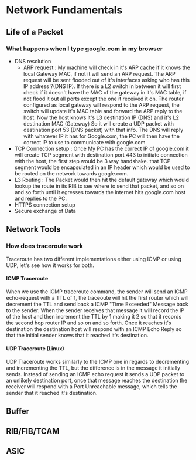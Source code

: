 # Network Fundamentals

## Life of a Packet
### What happens when I type google.com in my browser
- DNS resolution 
  - ARP request : My machine will check in it's ARP cache if it knows the local Gateway MAC, if not it will send an ARP request. The ARP request will be sent flooded out of it's interfaces asking who has this IP address ?(DNS IP). If there is a L2 switch in between it will first check if it doesn't have the MAC of the gateway in it's MAC table, if not flood it out all ports except the one it received it on. The router configured as local gateway will respond to the ARP request, the switch will update it's MAC table and forward the ARP reply to the host. Now the host knows it's L3 destination IP (DNS) and it's L2 destination MAC (Gateway) So it will create a UDP packet with destination port 53 (DNS packet) with that info. The DNS will reply with whatever IP it has for Google.com, the PC will then have the correct IP to use to communicate with google.com
- TCP Connection setup : Once My PC has the correct IP of google.com it will create TCP segment with destination port 443 to initiate connection with the host, the first step would be 3 way handshake. that TCP segment would be encapsulated in an IP header which would be used to be routed on the network towards google.com.
- L3 Routing : The Packet would then hit the default gateway which would lookup the route in its RIB to see where to send that packet, and so on and so forth until it egresses towards the internet hits google.com host and replies to the PC.
- HTTPS connection setup
- Secure exchange of Data 

## Network Tools
### How does traceroute work
Traceroute has two different implementations either using ICMP or using UDP, let's see how it works for both.

#### ICMP Traceroute 
When we  use the ICMP traceroute command, the sender will send an ICMP echo-request with a TTL of 1, the traceoute will hit the first router which will decrement the TTL and send back a ICMP "Time Exceeded" Message back to the sender. When the sender receives that message it will record the IP of the host and then increment the TTL by 1 making it 2 so that it records the second hop router IP and so on and so forth. Once it reaches it's destination the destination host will respond with an ICMP Echo Reply so that the initial sender knows that it reached it's destination.

#### UDP Traceroute (Linux)
UDP Traceroute works similarly to the ICMP one in regards to decrementing and incrementing the TTL, but the difference is in the message it initially sends. Instead of sending an ICMP echo request it sends a UDP packet to an unlikely destination port, once that message reaches the destination the receiver will respond with a Port Unreachable message, which tells the sender that it reached it's destination.

## Buffer
## RIB/FIB/TCAM
## ASIC


